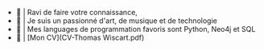 - 🪻 | Ravi de faire votre connaissance,
- 🌹 | Je suis un passionné d'art, de musique et de technologie
- 🌻 | Mes languages de programmation favoris sont Python, Neo4j et SQL
- 📄 | [Mon CV](CV-Thomas Wiscart.pdf)
